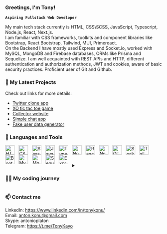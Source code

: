 ### Greetings, I'm Tony!

**`Aspiring Fullstack Web Developer`**

My main tech stack currently is HTML, CSS\SCSS, JavaScript, Typescript, Node.js, React, Next.js.<br />
I am familiar with CSS frameworks, toolkits and component libraries like Bootstrap, React Bootstrap, Tailwind, MUI, Primereact.<br />
On the Backend I have mostly used Express and Socket.io, worked with MySQL, MongoDB and Firebase databases, ORMs like Prisma and Sequelize. I am well acquainted with REST APIs and HTTP, different authentication and authorization methods, JWT and cookies, aware of basic security practices. Proficient user of Git and Github.

### 📁 My Latest Projects

Check out links for more details:

- [Twitter clone app](https://github.com/Silverun/twitter-clone)
- [XO tic tac toe game](https://github.com/Silverun/x_o-client)
- [Collector website](https://github.com/Silverun/collector-client)
- [Simple chat app](https://github.com/Silverun/chat-app-6-client)
- [Fake user data generator](https://github.com/Silverun/fake-user-gen)

### 🧰 Languages and Tools

<img align="left" alt="HTML" width="30px" style="padding-right:10px;" src="https://cdn.jsdelivr.net/gh/devicons/devicon/icons/html5/html5-plain.svg" />
<img align="left" alt="CSS" width="30px" style="padding-right:10px;" src="https://cdn.jsdelivr.net/gh/devicons/devicon/icons/css3/css3-plain.svg" />
<img align="left" alt="Sass" width="30px" style="padding-right:10px;" src="https://cdn.jsdelivr.net/gh/devicons/devicon/icons/sass/sass-original.svg" />
<img align="left" alt="JavaScript" width="30px" style="padding-right:10px;" src="https://cdn.jsdelivr.net/gh/devicons/devicon/icons/javascript/javascript-plain.svg" />
<img align="left" alt="TypeScript" width="30px" style="padding-right:10px;" src="https://cdn.jsdelivr.net/gh/devicons/devicon/icons/typescript/typescript-plain.svg" />
<img align="left" alt="NodeJS" width="30px" style="padding-right:10px;" src="https://cdn.jsdelivr.net/gh/devicons/devicon/icons/nodejs/nodejs-original.svg" />
<img align="left" alt="React" width="30px" style="padding-right:10px;" src="https://cdn.jsdelivr.net/gh/devicons/devicon/icons/react/react-original.svg" />
<img align="left" alt="NextJS" width="30px" style="padding-right:10px;" src="https://cdn.jsdelivr.net/gh/devicons/devicon/icons/nextjs/nextjs-original.svg" />
<img align="left" alt="GitHub" width="30px" style="padding-right:10px;" src="https://cdn.jsdelivr.net/gh/devicons/devicon/icons/github/github-original.svg" />
<img align="left" alt="SocketIO" width="30px" style="padding-right:10px;" src="https://cdn.jsdelivr.net/gh/devicons/devicon/icons/socketio/socketio-original.svg" />
<img align="left" alt="Tailwind" width="30px" style="padding-right:10px;" src="https://cdn.jsdelivr.net/gh/devicons/devicon/icons/tailwindcss/tailwindcss-plain.svg" />
<img align="left" alt="Bootstrap" width="30px" style="padding-right:10px;" src="https://cdn.jsdelivr.net/gh/devicons/devicon/icons/bootstrap/bootstrap-original.svg" />
<img align="left" alt="MySQL" width="30px" style="padding-right:10px;" src="https://cdn.jsdelivr.net/gh/devicons/devicon/icons/mysql/mysql-original-wordmark.svg" />
<img align="left" alt="MongoDB" width="30px" style="padding-right:10px;" src="https://cdn.jsdelivr.net/gh/devicons/devicon/icons/mongodb/mongodb-original-wordmark.svg" />
<img align="left" alt="Sequielize" width="30px" style="padding-right:10px;" src="https://cdn.jsdelivr.net/gh/devicons/devicon/icons/sequelize/sequelize-original.svg" />
<img align="left" alt="Express" width="30px" style="padding-right:10px;" src="https://cdn.jsdelivr.net/gh/devicons/devicon/icons/express/express-original-wordmark.svg" />
<br />

#

<details>
 <summary><h3>👨‍💻 My coding journey</h3></summary>
   I started my Frontend journey in mid-2021 when I decided to change my occupation and after thorough research I decided to master JavaScript as my main language. It was not easy, but well worth the time as I was hooked. Luckily online learning platforms like Udemy exist and provide great quality content and number of choices.<br />
   <br />
   Afterwards I dove deeper into the stack, got basic understanding of Backend alongside with some CSS and HTML. At that moment I knew that competent Frontend Developer needs to know at least one popular UI library or framework, so React was a quick pick. I was keen to progress further, which got me into Next.js. While doing all these courses, I really felt like I was behind on CSS, which did not felt right, so I decided to go for dedicated CCS training. All this sounds like a lot of study, but nowadays standards are higher than several years ago and from my research I grasped that much. TypeScript was next on my list of must know items.<br />
   <br />
   Right then I was feeling like I could try for a job, but was not feeling like my portfolio and skills were sufficient. Thats why I have joined trainee program at Itransition, which was very intensive and simulated fast paced work environment, where you have to adapt and learn on the fly. It was a great help and I improved a lot more than I expected. <br />
   So this is where I am right now, still learning and actively searching for a job in these hard times.
</details>

### 📫 Contact me

LinkedIn: https://www.linkedin.com/in/tonykonu/<br />
Email: anton.konu@gmail.com<br />
Skype: antonioplaton<br />
Telegram: https://t.me/TonyKayo<br />
